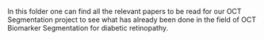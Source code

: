 In this folder one can find all the relevant papers to be read for our OCT Segmentation project to see what has already been done in the field of OCT Biomarker Segmentation for diabetic retinopathy.
